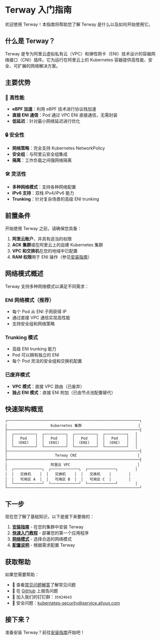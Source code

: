# Terway 入门指南

欢迎使用 Terway！本指南将帮助您了解 Terway 是什么以及如何开始使用它。

## 什么是 Terway？

Terway 是专为阿里云虚拟私有云（VPC）和弹性网卡（ENI）技术设计的容器网络接口（CNI）插件。它为运行在阿里云上的 Kubernetes 容器提供高性能、安全、可扩展的网络解决方案。

## 主要优势

### 🚀 **高性能**
- **eBPF 加速**：利用 eBPF 技术进行协议栈加速
- **直接 ENI 通信**：Pod 通过 VPC ENI 直接通信，无需封装
- **低延迟**：针对最小网络延迟进行优化

### 🔒 **安全性**
- **网络策略**：完全支持 Kubernetes NetworkPolicy
- **安全组**：与阿里云安全组集成
- **隔离**：工作负载之间强网络隔离

### 🛠️ **灵活性**
- **多种网络模式**：支持各种网络配置
- **IPv6 支持**：双栈 IPv4/IPv6 能力
- **Trunking**：针对复杂场景的高级 ENI trunking

## 前置条件

开始使用 Terway 之前，请确保您具备：

1. **阿里云账户**，并具有适当的权限
2. **ACK 集群**或在阿里云上的自建 Kubernetes 集群
3. **VPC 和交换机**在您的地域中已配置
4. **RAM 权限**用于 ENI 操作（参见[安装指南](安装指南.md)）

## 网络模式概述

Terway 支持多种网络模式以满足不同需求：

### ENI 网络模式（推荐）
- 每个 Pod 从 ENI 子网获得 IP
- 通过直接 VPC 通信实现高性能
- 支持安全组和网络策略

### Trunking 模式
- 高级 ENI trunking 能力
- Pod 可以拥有独立的 ENI
- 每个 Pod 灵活的安全组和交换机配置

### 已废弃模式
- **VPC 模式**：直接 VPC 路由（已废弃）
- **独占 ENI 模式**：直接 ENI 附加（已由节点池配置替代）

## 快速架构概览

```
┌─────────────────────────────────────────────────────────────┐
│                    Kubernetes 集群                          │
├─────────────────────────────────────────────────────────────┤
│  ┌──────────┐  ┌──────────┐  ┌──────────┐  ┌──────────┐   │
│  │   Pod    │  │   Pod    │  │   Pod    │  │   Pod    │   │
│  │  (ENI)   │  │  (ENI)   │  │  (ENI)   │  │  (ENI)   │   │
│  └──────────┘  └──────────┘  └──────────┘  └──────────┘   │
├─────────────────────────────────────────────────────────────┤
│                      Terway CNI                            │
├─────────────────────────────────────────────────────────────┤
│                    阿里云 VPC                               │
│  ┌─────────────┐  ┌─────────────┐  ┌─────────────┐        │
│  │   交换机    │  │   交换机    │  │   交换机    │        │
│  │   可用区 A  │  │   可用区 B  │  │   可用区 C  │        │
│  └─────────────┘  └─────────────┘  └─────────────┘        │
└─────────────────────────────────────────────────────────────┘
```

## 下一步

现在您了解了基础知识，以下是接下来要做的：

1. **[安装指南](安装指南.md)** - 在您的集群中安装 Terway
2. **[快速入门教程](快速入门教程.md)** - 部署您的第一个应用程序
3. **[网络模式](user-guide/网络模式.md)** - 选择合适的网络模式
4. **[配置说明](user-guide/配置说明.md)** - 根据需求配置 Terway

## 获取帮助

如果您需要帮助：

- 📖 查看[常见问题解答](troubleshooting/FAQ.md)了解常见问题
- 🐛 在 [GitHub](https://github.com/AliyunContainerService/terway/issues) 上报告问题
- 💬 加入我们的钉钉群：`35924643`
- 📧 安全问题：[kubernetes-security@service.aliyun.com](mailto:kubernetes-security@service.aliyun.com)

## 接下来？

准备安装 Terway？前往[安装指南](安装指南.md)开始吧！